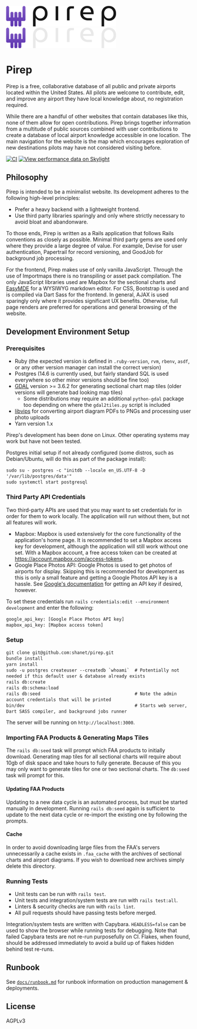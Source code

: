 ![](/public/error_logo.png?raw=true#gh-light-mode-only)
![](/public/error_logo_light.png?raw=true#gh-dark-mode-only)

Pirep
=====

Pirep is a free, collaborative database of all public and private airports located within the United States. All pilots are welcome to contribute, edit, and improve any airport they have local knowledge about, no registration required.

While there are a handful of other websites that contain databases like this, none of them allow for open contributions. Pirep brings together information from a multitude of public sources combined with user contributions to create a database of local airport knowledge accessible in one location. The main navigation for the website is the map which encourages exploration of new destinations pilots may have not considered visiting before.

[![CI](https://github.com/shanet/pirep/actions/workflows/ci.yml/badge.svg)](https://github.com/shanet/pirep/actions/workflows/ci.yml)
[![View performance data on Skylight](https://badges.skylight.io/typical/71SQvzBzGg2M.svg?token=7Bj4x27asMBxs2BZlnIRqX-yJrQ5LCCojLJwpfAg8e4)](https://oss.skylight.io/app/applications/71SQvzBzGg2M/recent/5m/endpoints)

## Philosophy

Pirep is intended to be a minimalist website. Its development adheres to the following high-level principles:

* Prefer a heavy backend with a lightweight frontend.
* Use third party libraries sparingly and only where strictly necessary to avoid bloat and abandonware.

To those ends, Pirep is written as a Rails application that follows Rails conventions as closely as possible. Minimal third party gems are used only where they provide a large degree of value. For example, Devise for user authentication, Papertrail for record versioning, and GoodJob for background job processing.

For the frontend, Pirep makes use of only vanilla JavaScript. Through the use of Importmaps there is no transpiling or asset pack compilation. The only JavaScript libraries used are Mapbox for the sectional charts and [EasyMDE](https://github.com/Ionaru/easy-markdown-editor) for a WYSIWYG markdown editor. For CSS, Bootstrap is used and is compiled via Dart Sass for the frontend. In general, AJAX is used sparingly only where it provides significant UX benefits. Otherwise, full page renders are preferred for operations and general browsing of the website.

## Development Environment Setup

### Prerequisites

* Ruby (the expected version is defined in `.ruby-version`, `rvm`, `rbenv`, `asdf`, or any other version manager can install the correct version)
* Postgres (14.6 is currently used, but fairly standard SQL is used everywhere so other minor versions should be fine too)
* [GDAL](https://gdal.org) version >= 3.6.2 for generating sectional chart map tiles (older versions will generate bad looking map tiles)
  * Some distributions may require an additional `python-gdal` package too depending on where the `gdal2tiles.py` script is included
* [libvips](https://www.libvips.org) for converting airport diagram PDFs to PNGs and processing user photo uploads
* Yarn version 1.x

Pirep's development has been done on Linux. Other operating systems may work but have not been tested.

Postgres initial setup if not already configured (some distros, such as Debian/Ubuntu, will do this as part of the package install):

```
sudo su - postgres -c "initdb --locale en_US.UTF-8 -D '/var/lib/postgres/data'"
sudo systemctl start postgresql
```

### Third Party API Credentials

Two third-party APIs are used that you may want to set credentials for in order for them to work locally. The application will run without them, but not all features will work.

* Mapbox: Mapbox is used extensively for the core functionality of the application's home page. It is recommended to set a Mapbox access key for development, although the application will still work without one set. With a Mapbox account, a free access token can be created at https://account.mapbox.com/access-tokens.
* Google Place Photos API: Google Photos is used to get photos of airports for display. Skipping this is recommended for development as this is only a small feature and getting a Google Photos API key is a hassle. See [Google's documentation](https://developers.google.com/maps/documentation/places/web-service/get-api-key) for getting an API key if desired, however.

To set these credentials run `rails credentials:edit --environment development` and enter the following:

```
google_api_key: [Google Place Photos API key]
mapbox_api_key: [Mapbox access token]
```

### Setup

```
git clone git@github.com:shanet/pirep.git
bundle install
yarn install
sudo -u postgres createuser --createdb `whoami`  # Potentially not needed if this default user & database already exists
rails db:create
rails db:schema:load
rails db:seed                                    # Note the admin account credentials that will be printed
bin/dev                                          # Starts web server, Dart SASS compiler, and background jobs runner
```

The server will be running on `http://localhost:3000`.

### Importing FAA Products & Generating Maps Tiles

The `rails db:seed` task will prompt which FAA products to initially download. Generating map tiles for all sectional charts will require about 10gb of disk space and take hours to fully generate. Because of this you may only want to generate tiles for one or two sectional charts. The `db:seed` task will prompt for this.

#### Updating FAA Products

Updating to a new data cycle is an automated process, but must be started manually in development. Running `rails db:seed` again is sufficient to update to the next data cycle or re-import the existing one by following the prompts.

#### Cache

In order to avoid downloading large files from the FAA's servers unnecessarily a cache exists in `.faa_cache` with the archives of sectional charts and airport diagrams. If you wish to download new archives simply delete this directory.

### Running Tests

* Unit tests can be run with `rails test`.
* Unit tests and integration/system tests are run with `rails test:all`.
* Linters & security checks are run with `rails lint`.
* All pull requests should have passing tests before merged.

Integration/system tests are written with Capybara. `HEADLESS=false` can be used to show the browser while running tests for debugging. Note that failed Capybara tests are not re-run purposefully on CI. Flakes, when found, should be addressed immediately to avoid a build up of flakes hidden behind test re-runs.

## Runbook

See [`docs/runbook.md`](docs/runbook.md) for runbook information on production management & deployments.

## License

AGPLv3
